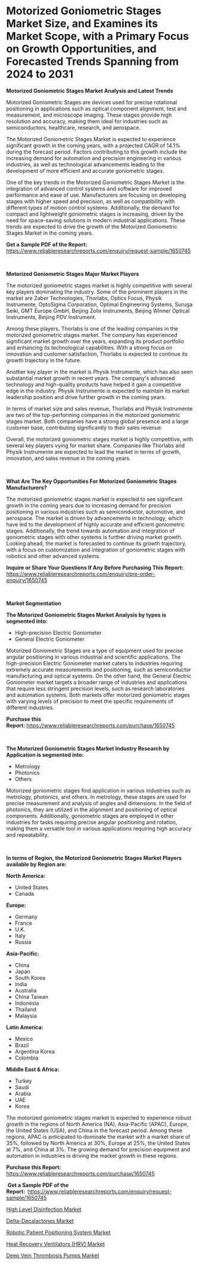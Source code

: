 <p><h1>Motorized Goniometric Stages Market Size, and Examines its Market Scope, with a Primary Focus on Growth Opportunities, and Forecasted Trends Spanning from 2024 to 2031</h1></p><p><strong>Motorized Goniometric Stages Market Analysis and Latest Trends</strong></p>
<p><p>Motorized Goniometric Stages are devices used for precise rotational positioning in applications such as optical component alignment, test and measurement, and microscope imaging. These stages provide high resolution and accuracy, making them ideal for industries such as semiconductors, healthcare, research, and aerospace.</p><p>The Motorized Goniometric Stages Market is expected to experience significant growth in the coming years, with a projected CAGR of 14.1% during the forecast period. Factors contributing to this growth include the increasing demand for automation and precision engineering in various industries, as well as technological advancements leading to the development of more efficient and accurate goniometric stages.</p><p>One of the key trends in the Motorized Goniometric Stages Market is the integration of advanced control systems and software for improved performance and ease of use. Manufacturers are focusing on developing stages with higher speed and precision, as well as compatibility with different types of motion control systems. Additionally, the demand for compact and lightweight goniometric stages is increasing, driven by the need for space-saving solutions in modern industrial applications. These trends are expected to drive the growth of the Motorized Goniometric Stages Market in the coming years.</p></p>
<p><strong>Get a Sample PDF of the Report:&nbsp;</strong> <a href="https://www.reliableresearchreports.com/enquiry/request-sample/1650745">https://www.reliableresearchreports.com/enquiry/request-sample/1650745</a></p>
<p>&nbsp;</p>
<p><strong>Motorized Goniometric Stages Major Market Players</strong></p>
<p><p>The motorized goniometric stages market is highly competitive with several key players dominating the industry. Some of the prominent players in the market are Zaber Technologies, Thorlabs, Optics Focus, Physik Instrumente, OptoSigma Corporation, Optimal Engineering Systems, Suruga Seiki, GMT Europe GmbH, Beijing Zolix Instruments, Beijing Winner Optical Instruments, Beijing PDV Instrument.</p><p>Among these players, Thorlabs is one of the leading companies in the motorized goniometric stages market. The company has experienced significant market growth over the years, expanding its product portfolio and enhancing its technological capabilities. With a strong focus on innovation and customer satisfaction, Thorlabs is expected to continue its growth trajectory in the future.</p><p>Another key player in the market is Physik Instrumente, which has also seen substantial market growth in recent years. The company's advanced technology and high-quality products have helped it gain a competitive edge in the industry. Physik Instrumente is expected to maintain its market leadership position and drive further growth in the coming years.</p><p>In terms of market size and sales revenue, Thorlabs and Physik Instrumente are two of the top-performing companies in the motorized goniometric stages market. Both companies have a strong global presence and a large customer base, contributing significantly to their sales revenue.</p><p>Overall, the motorized goniometric stages market is highly competitive, with several key players vying for market share. Companies like Thorlabs and Physik Instrumente are expected to lead the market in terms of growth, innovation, and sales revenue in the coming years.</p></p>
<p>&nbsp;</p>
<p><strong>What Are The Key Opportunities For Motorized Goniometric Stages Manufacturers?</strong></p>
<p><p>The motorized goniometric stages market is expected to see significant growth in the coming years due to increasing demand for precision positioning in various industries such as semiconductor, automotive, and aerospace. The market is driven by advancements in technology, which have led to the development of highly accurate and efficient goniometric stages. Additionally, the trend towards automation and integration of goniometric stages with other systems is further driving market growth. Looking ahead, the market is forecasted to continue its growth trajectory, with a focus on customization and integration of goniometric stages with robotics and other advanced systems.</p></p>
<p><strong>Inquire or Share Your Questions If Any Before Purchasing This Report:</strong> <a href="https://www.reliableresearchreports.com/enquiry/pre-order-enquiry/1650745">https://www.reliableresearchreports.com/enquiry/pre-order-enquiry/1650745</a></p>
<p>&nbsp;</p>
<p><strong>Market Segmentation</strong></p>
<p><strong>The Motorized Goniometric Stages Market Analysis by types is segmented into:</strong></p>
<p><ul><li>High-precision Electric Goniometer</li><li>General Electric Goniometer</li></ul></p>
<p><p>Motorized Goniometric Stages are a type of equipment used for precise angular positioning in various industrial and scientific applications. The high-precision Electric Goniometer market caters to industries requiring extremely accurate measurements and positioning, such as semiconductor manufacturing and optical systems. On the other hand, the General Electric Goniometer market targets a broader range of industries and applications that require less stringent precision levels, such as research laboratories and automation systems. Both markets offer motorized goniometric stages with varying levels of precision to meet the specific requirements of different industries.</p></p>
<p><strong>Purchase this Report:&nbsp;</strong><a href="https://www.reliableresearchreports.com/purchase/1650745">https://www.reliableresearchreports.com/purchase/1650745</a></p>
<p>&nbsp;</p>
<p><strong>The Motorized Goniometric Stages Market Industry Research by Application is segmented into:</strong></p>
<p><ul><li>Metrology</li><li>Photonics</li><li>Others</li></ul></p>
<p><p>Motorized goniometric stages find application in various industries such as metrology, photonics, and others. In metrology, these stages are used for precise measurement and analysis of angles and dimensions. In the field of photonics, they are utilized in the alignment and positioning of optical components. Additionally, goniometric stages are employed in other industries for tasks requiring precise angular positioning and rotation, making them a versatile tool in various applications requiring high accuracy and repeatability.</p></p>
<p>&nbsp;</p>
<p><strong>In terms of Region, the Motorized Goniometric Stages Market Players available by Region are:</strong></p>
<p>
    <p> <strong> North America: </strong>
        <ul>
            <li>United States</li>
            <li>Canada</li>
        </ul>
        </p> 
    <p> <strong> Europe: </strong>
        <ul>
            <li>Germany</li>
            <li>France</li>
            <li>U.K.</li>
            <li>Italy</li>
            <li>Russia</li>
        </ul>
        </p> 
    <p> <strong> Asia-Pacific: </strong>
        <ul>
            <li>China</li>
            <li>Japan</li>
            <li>South Korea</li>
            <li>India</li>
            <li>Australia</li>
            <li>China Taiwan</li>
            <li>Indonesia</li>
            <li>Thailand</li>
            <li>Malaysia</li>
        </ul>
        </p> 
    <p> <strong> Latin America: </strong>
        <ul>
            <li>Mexico</li>
            <li>Brazil</li>
            <li>Argentina Korea</li>
            <li>Colombia</li>
        </ul>
        </p> 
    <p> <strong> Middle East & Africa: </strong>
        <ul>
            <li>Turkey</li>
            <li>Saudi</li>
            <li>Arabia</li>
            <li>UAE</li>
            <li>Korea</li>
        </ul>
    </p>
    </p>
<p><p>The motorized goniometric stages market is expected to experience robust growth in the regions of North America (NA), Asia-Pacific (APAC), Europe, the United States (USA), and China in the forecast period. Among these regions, APAC is anticipated to dominate the market with a market share of 35%, followed by North America at 30%, Europe at 25%, the United States at 7%, and China at 3%. The growing demand for precision equipment and automation in industries is driving the market growth in these regions.</p></p>
<p><strong>Purchase this Report: </strong><a href="https://www.reliableresearchreports.com/purchase/1650745">https://www.reliableresearchreports.com/purchase/1650745</a></p>
<p>&nbsp;<strong>Get a Sample PDF of the Report:&nbsp;&nbsp;</strong><a href="https://www.reliableresearchreports.com/enquiry/request-sample/1650745">https://www.reliableresearchreports.com/enquiry/request-sample/1650745</a></p>
<p><strong></strong></p>
<p><p><a href="https://medium.com/@lottiejerde6456/high-level-disinfection-market-research-report-its-history-and-forecast-2024-to-2031-51dfedbbb001">High Level Disinfection Market</a></p><p><a href="https://github.com/FassouRP/Market-Research-Report-List-3/blob/main/delta-decalactones-market.md">Delta-Decalactones Market</a></p><p><a href="https://medium.com/@lottiejerde6456/robotic-patient-positioning-system-market-insights-into-market-cagr-market-trends-and-growth-e71d05ac65c3">Robotic Patient Positioning System Market</a></p><p><a href="https://issuu.com/reportprime-2/docs/heat-recovery-ventilators-hrv-market-size-2030.ppt">Heat Recovery Ventilators (HRV) Market</a></p><p><a href="https://issuu.com/reportprime-2/docs/deep-vein-thrombosis-pumps-market-size-2030.pptx">Deep Vein Thrombosis Pumps Market</a></p></p>